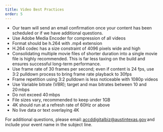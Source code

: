 ```yaml
---
title: Video Best Practices
order: 5
---
```


- Our team will send an email confirmation once your content has been scheduled or if we have additional questions.
- Use Adobe Media Encoder for compression of all videos
- Format should be h.264 with .mp4 extension
- H.264 codec has a size constraint of 4096 pixels wide and high
- Consolidating multiple movie files of shorter duration into a single movie file is highly recommended. This is far less taxing on the build and ensures successful long-term performance.
- Use frame rate of 30 frames per second; even if content is 24 fps, use 3:2 pulldown process to bring frame rate playback to 30fps
- Frame repetition using 3:2 pulldown is less noticeable with 1080p videos
- Use Variable bitrate (VBR); target and max bitrates between 10 and 20 mbps
- Do not exceed 40 mbps
- File sizes vary, recommended to keep under 1GB
- 4K should run at a refresh rate of 60Hz or above
- No live data or text overlaying 4K

For additional questions, please email: [accddigitalbiz@austintexas.gov](mailto:accddigitalbiz@austintexas.gov) and include your event name in the subject line.
